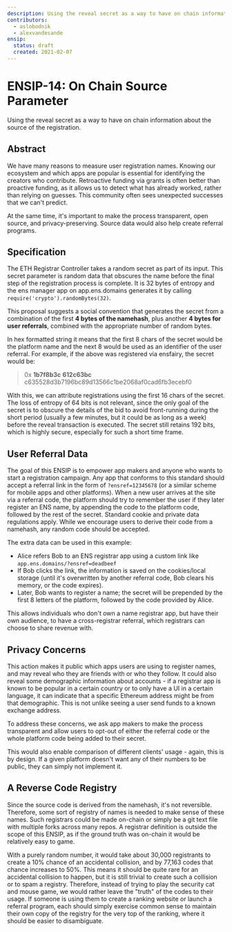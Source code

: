 ```yaml
---
description: Using the reveal secret as a way to have on chain information about the source of the registration
contributors:
  - aslobodnik
  - alexvandesande
ensip:
  status: draft
  created: 2021-02-07
---
```


# ENSIP-14: On Chain Source Parameter

Using the reveal secret as a way to have on chain information about the source of the registration.

## Abstract

We have many reasons to measure user registration names. Knowing our ecosystem and which apps are popular is essential for identifying the creators who contribute. Retroactive funding via grants is often better than proactive funding, as it allows us to detect what has already worked, rather than relying on guesses. This community often sees unexpected successes that we can't predict.

At the same time, it's important to make the process transparent, open source, and privacy-preserving. Source data would also help create referral programs.

## Specification

The ETH Registrar Controller takes a random secret as part of its input. This secret parameter is random data that obscures the name before the final step of the registration process is complete. It is 32 bytes of entropy and the ens manager app on app.ens.domains generates it by calling `require('crypto').randomBytes(32)`.

This proposal suggests a social convention that generates the secret from a combination of the first **4 bytes of the namehash**, plus another **4 bytes for user referrals**, combined with the appropriate number of random bytes.

In hex formatted string it means that the first 8 chars of the secret would be the platform name and the next 8 would be used as an identifier of the user referral. For example, if the above was registered via ensfairy, the secret would be:

> 0x **1b7f8b3c** **612c63bc** c635528d3b7196bc89d13566c1be2068af0cad6fb3ecebf0
> 

With this, we can attribute registrations using the first 16 chars of the secret. The loss of entropy of 64 bits is not relevant, since the only goal of the secret is to obscure the details of the bid to avoid front-running during the short period (usually a few minutes, but it could be as long as a week) before the reveal transaction is executed. The secret still retains 192 bits, which is highly secure, especially for such a short time frame.

## User Referral Data

The goal of this ENSIP is to empower app makers and anyone who wants to start a registration campaign. Any app that conforms to this standard should accept a referral link in the form of `?ensref=12345678` (or a similar scheme for mobile apps and other platforms). When a new user arrives at the site via a referral code, the platform should try to remember the user if they later register an ENS name, by appending the code to the platform code, followed by the rest of the secret. Standard cookie and private data regulations apply. While we encourage users to derive their code from a namehash, any random code should be accepted.

The extra data can be used in this example:

- Alice refers Bob to an ENS registrar app using a custom link like `app.ens.domains/?ensref=deadbeef`
- If Bob clicks the link, the information is saved on the cookies/local storage (until it's overwritten by another referral code, Bob clears his memory, or the code expires).
- Later, Bob wants to register a name; the secret will be prepended by the first 8 letters of the platform, followed by the code provided by Alice.

This allows individuals who don't own a name registrar app, but have their own audience, to have a cross-registrar referral, which registrars can choose to share revenue with.

## Privacy Concerns

This action makes it public which apps users are using to register names, and may reveal who they are friends with or who they follow. It could also reveal some demographic information about accounts - if a registrar app is known to be popular in a certain country or to only have a UI in a certain language, it can indicate that a specific Ethereum address might be from that demographic. This is not unlike seeing a user send funds to a known exchange address.

To address these concerns, we ask app makers to make the process transparent and allow users to opt-out of either the referral code or the whole platform code being added to their secret.

This would also enable comparison of different clients' usage - again, this is by design. If a given platform doesn't want any of their numbers to be public, they can simply not implement it.

## A Reverse Code Registry

Since the source code is derived from the namehash, it's not reversible. Therefore, some sort of registry of names is needed to make sense of these names. Such registrars could be made on-chain or simply be a git text file with multiple forks across many repos. A registrar definition is outside the scope of this ENSIP, as if the ground truth was on-chain it would be relatively easy to game.

With a purely random number, it would take about 30,000 registrants to create a 10% chance of an accidental collision, and by 77,163 codes that chance increases to 50%. This means it should be quite rare for an accidental collision to happen, but it is still trivial to create such a collision or to spam a registry. Therefore, instead of trying to play the security cat and mouse game, we would rather leave the "truth" of the codes to their usage. If someone is using them to create a ranking website or launch a referral program, each should simply exercise common sense to maintain their own copy of the registry for the very top of the ranking, where it should be easier to disambiguate.
